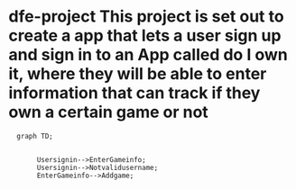 # dfe-project This project is set out to create a app that lets a user sign up and sign in to an App called do I own it, where they will be able to enter information that can track if they own a certain game or not 

```mermaid
  graph TD;
   
      
       Usersignin-->EnterGameinfo;
       Usersignin-->Notvalidusername;
       EnterGameinfo-->Addgame;
```
